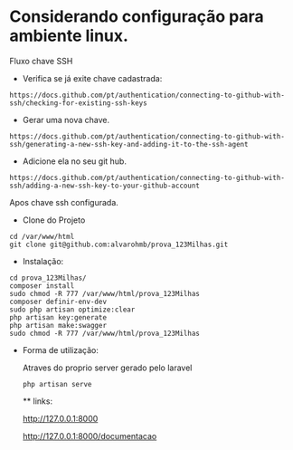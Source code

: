 # Considerando configuração para ambiente linux.
Fluxo chave SSH
* Verifica se já exite chave cadastrada:
```
https://docs.github.com/pt/authentication/connecting-to-github-with-ssh/checking-for-existing-ssh-keys
```
* Gerar uma nova chave.
```
https://docs.github.com/pt/authentication/connecting-to-github-with-ssh/generating-a-new-ssh-key-and-adding-it-to-the-ssh-agent
```
* Adicione ela no seu git hub.
```
https://docs.github.com/pt/authentication/connecting-to-github-with-ssh/adding-a-new-ssh-key-to-your-github-account
```
Apos chave ssh configurada.
* Clone do Projeto
```
cd /var/www/html
git clone git@github.com:alvarohmb/prova_123Milhas.git
```
* Instalação:
```
cd prova_123Milhas/
composer install
sudo chmod -R 777 /var/www/html/prova_123Milhas
composer definir-env-dev
sudo php artisan optimize:clear
php artisan key:generate
php artisan make:swagger
sudo chmod -R 777 /var/www/html/prova_123Milhas
```

* Forma de utilização:

    Atraves do proprio server gerado pelo laravel

    ```
    php artisan serve
    ```

    ** links:

    http://127.0.0.1:8000

    http://127.0.0.1:8000/documentacao